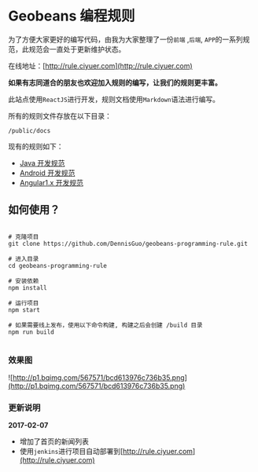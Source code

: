# Geobeans 编程规则

为了方便大家更好的编写代码，由我为大家整理了一份`前端` ,`后端`, `APP`的一系列规范，此规范会一直处于更新维护状态。

在线地址：[http://rule.ciyuer.com](http://rule.ciyuer.com)

**如果有志同道合的朋友也欢迎加入规则的编写，让我们的规则更丰富。**

此站点使用`ReactJS`进行开发，规则文档使用`Markdown`语法进行编写。

所有的规则文件存放在以下目录：

```shell
/public/docs
```

现有的规则如下：

- [Java 开发规范](./public/docs/backend/java.md)
- [Android 开发规范](./public/docs/app/android.md)
- [Angular1.x 开发规范](./public/docs/front/angular-v1.md)

## 如何使用？

```shell

# 克隆项目
git clone https://github.com/DennisGuo/geobeans-programming-rule.git

# 进入目录
cd geobeans-programming-rule

# 安装依赖
npm install

# 运行项目
npm start

# 如果需要线上发布，使用以下命令构建, 构建之后会创建 /build 目录
npm run build


```

### 效果图

![http://p1.bqimg.com/567571/bcd613976c736b35.png](http://p1.bqimg.com/567571/bcd613976c736b35.png)

### 更新说明

**2017-02-07**
- 增加了首页的新闻列表
- 使用`jenkins`进行项目自动部署到[http://rule.ciyuer.com](http://rule.ciyuer.com)